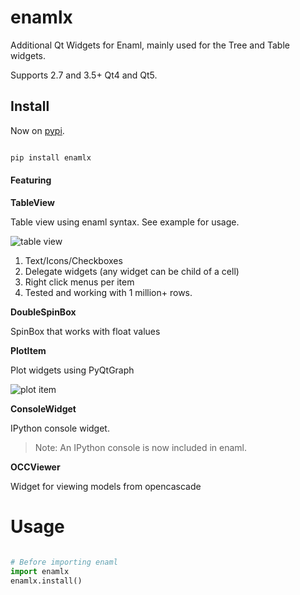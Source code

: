 # enamlx

Additional Qt Widgets for Enaml, mainly used for the Tree and Table widgets.

Supports 2.7 and 3.5+ Qt4 and Qt5.

## Install

Now on [pypi](https://pypi.org/project/enamlx/). 

```bash

pip install enamlx

```



#### Featuring ####


__TableView__

Table view using enaml syntax. See example for usage.

![table view](https://lh6.googleusercontent.com/FUfzbzZpsMuGymnNdzBeXgONZXJGQreswK05lMP1zRlesxY70Xo14dxYBBOrqb23DCf6yOMeXYqHNxEaNtdc13GNmri6-pQ3-uoq4rcgRvHh3b8J58MVx_xZaifCHz2Hv0Q3CoQ)

1. Text/Icons/Checkboxes
2. Delegate widgets (any widget can be child of a cell)
3. Right click menus per item
4. Tested and working with 1 million+ rows. 



__DoubleSpinBox__

SpinBox that works with float values


__PlotItem__

Plot widgets using PyQtGraph


![plot item](https://lh5.googleusercontent.com/pqa4WZnMzaU72pYnqc75AghnJGC8Z6kCELcsHkR3n_VTQzEmCB9di7reqqQbCIpnfAVXSCEXK6y07_DMyQ51XUCUAOe-xczfKsYKCRROPbUlDHcGMNSFaBmZRGxXP9Clya_q34I) 

__ConsoleWidget__

IPython console widget.

> Note: An IPython console is now included in enaml. 


__OCCViewer__

Widget for viewing models from opencascade 

# Usage

```python

# Before importing enaml
import enamlx
enamlx.install()

```
